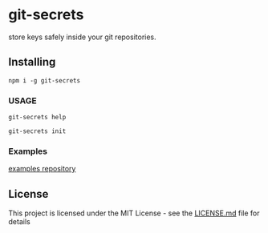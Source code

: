 # git-secrets

store keys safely inside your git repositories.

## Installing

```
npm i -g git-secrets
```

### USAGE

```
git-secrets help
```

```
git-secrets init
```

### Examples

[examples repository](https://github.com/niradler/git-secrets-examples)

## License

This project is licensed under the MIT License - see the [LICENSE.md](LICENSE.md) file for details
